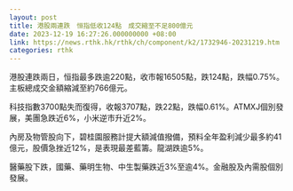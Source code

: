 ```yaml
---
layout: post
title: 港股兩連跌　恒指低收124點　成交縮至不足800億元
date: 2023-12-19 16:27:26.000000000 +08:00
link: https://news.rthk.hk/rthk/ch/component/k2/1732946-20231219.htm
categories: rthk
---
```


港股連跌兩日，恒指最多跌逾220點，收市報16505點，跌124點，跌幅0.75%。主板總成交金額縮減至約766億元。

科技指數3700點失而復得，收報3707點，跌22點，跌幅0.61%。ATMXJ個別發展，美團急跌近6%，小米逆市升近2%。

內房及物管股向下，碧桂園服務計提大額減值撥備，預料全年盈利減少最多約41億元，股價急挫近12%，是表現最差藍籌。龍湖跌逾5%。

醫藥股下跌，國藥、藥明生物、中生製藥跌近3%至逾4%。金融股及內需股個別發展。

